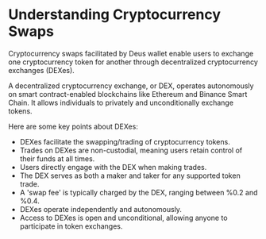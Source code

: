 # Understanding Cryptocurrency Swaps

Cryptocurrency swaps facilitated by Deus wallet enable users to exchange one cryptocurrency token for another through decentralized cryptocurrency exchanges (DEXes).

A decentralized cryptocurrency exchange, or DEX, operates autonomously on smart contract-enabled blockchains like Ethereum and Binance Smart Chain. It allows individuals to privately and unconditionally exchange tokens.

Here are some key points about DEXes:

- DEXes facilitate the swapping/trading of cryptocurrency tokens.
- Trades on DEXes are non-custodial, meaning users retain control of their funds at all times.
- Users directly engage with the DEX when making trades.
- The DEX serves as both a maker and taker for any supported token trade.
- A 'swap fee' is typically charged by the DEX, ranging between %0.2 and %0.4.
- DEXes operate independently and autonomously.
- Access to DEXes is open and unconditional, allowing anyone to participate in token exchanges.
